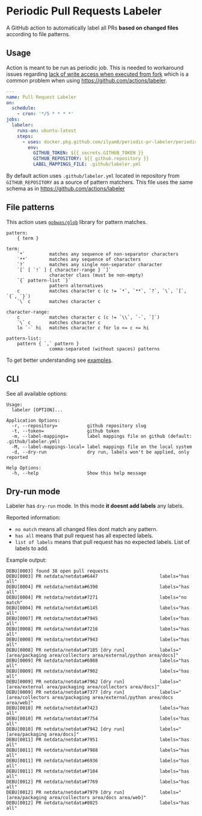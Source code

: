 # Periodic Pull Requests Labeler

A GitHub action to automatically label all PRs **based on changed files** according to file patterns.

## Usage

Action is meant to be run as periodic job. This is needed to workaround issues regarding
[lack of write access when executed from fork](https://help.github.com/en/actions/automating-your-workflow-with-github-actions/authenticating-with-the-github_token#permissions-for-the-github_token)
which is a common problem when using https://github.com/actions/labeler.

```yaml
---
name: Pull Request Labeler
on:
  schedule:
    - cron: '*/5 * * * *'
jobs:
  labeler:
    runs-on: ubuntu-latest
    steps:
      - uses: docker.pkg.github.com/ilyam8/periodic-pr-labeler/periodic-pr-labeler:master
        env:
          GITHUB_TOKEN: ${{ secrets.GITHUB_TOKEN }}
          GITHUB_REPOSITORY: ${{ github.repository }}
          LABEL_MAPPINGS_FILE: .github/labeler.yml
```

By default action uses `.github/labeler.yml` located in repository from `GITHUB_REPOSITORY` as a source of pattern matchers.
This file uses the same schema as in https://github.com/actions/labeler

## File patterns

This action uses [`gobwas/glob`](https://github.com/gobwas/glob) library for pattern matches.

```console
pattern:
    { term }

term:
    `*`         matches any sequence of non-separator characters
    `**`        matches any sequence of characters
    `?`         matches any single non-separator character
    `[` [ `!` ] { character-range } `]`
                character class (must be non-empty)
    `{` pattern-list `}`
                pattern alternatives
    c           matches character c (c != `*`, `**`, `?`, `\`, `[`, `{`, `}`)
    `\` c       matches character c

character-range:
    c           matches character c (c != `\\`, `-`, `]`)
    `\` c       matches character c
    lo `-` hi   matches character c for lo <= c <= hi

pattern-list:
    pattern { `,` pattern }
                comma-separated (without spaces) patterns
```

To get better understanding see [examples](https://github.com/gobwas/glob#example).

## CLI

See all available options:

```console
Usage:
  labeler [OPTION]...

Application Options:
  -r, --repository=           github repository slug
  -t, --token=                github token
  -m, --label-mappings=       label mappings file on github (default: .github/labeler.yml)
  -M, --label-mappings-local= label mappings file on the local system
  -d, --dry-run               dry run, labels won't be applied, only reported

Help Options:
  -h, --help                  Show this help message
```

## Dry-run mode

Labeler has `dry-run` mode. In this mode **it doesnt add labels** any labels.

Reported information:

- `no match` means all changed files dont match any pattern.
- `has all` means that pull request has all expected labels.
- `list of labels` means that pull request has no expected labels. List of labels to add.

Example output:

```console
DEBU[0003] found 38 open pull requests
DEBU[0003] PR netdata/netdata#6447                       labels="has all"
DEBU[0004] PR netdata/netdata#6390                       labels="has all"
DEBU[0004] PR netdata/netdata#7271                       labels="no match"
DEBU[0004] PR netdata/netdata#6145                       labels="has all"
DEBU[0007] PR netdata/netdata#7945                       labels="has all"
DEBU[0008] PR netdata/netdata#7216                       labels="has all"
DEBU[0008] PR netdata/netdata#7943                       labels="has all"
DEBU[0008] PR netdata/netdata#7185 [dry run]             labels="[area/packaging area/collectors area/external/python area/docs]"
DEBU[0009] PR netdata/netdata#6988                       labels="has all"
DEBU[0009] PR netdata/netdata#7902                       labels="has all"
DEBU[0009] PR netdata/netdata#7962 [dry run]             labels="[area/external area/packaging area/collectors area/docs]"
DEBU[0009] PR netdata/netdata#7377 [dry run]             labels="[area/collectors area/packaging area/external/python area/docs area/web]"
DEBU[0010] PR netdata/netdata#7423                       labels="has all"
DEBU[0010] PR netdata/netdata#7754                       labels="has all"
DEBU[0010] PR netdata/netdata#7942 [dry run]             labels="[area/packaging area/docs]"
DEBU[0011] PR netdata/netdata#7951                       labels="has all"
DEBU[0011] PR netdata/netdata#7988                       labels="has all"
DEBU[0011] PR netdata/netdata#6936                       labels="has all"
DEBU[0011] PR netdata/netdata#7104                       labels="has all"
DEBU[0012] PR netdata/netdata#7769                       labels="has all"
DEBU[0012] PR netdata/netdata#7979 [dry run]             labels="[area/packaging area/collectors area/docs area/web]"
DEBU[0012] PR netdata/netdata#8025                       labels="has all"
```

